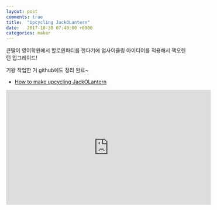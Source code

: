 ```yaml
---
layout: post
comments: true
title:  "Upcycling JackOLantern"
date:   2017-10-30 07:40:00 +0900
categories: maker
---
```

큰딸이 영어학원에서 할로윈파티를 한다기에 업사이클링 아이디어를 적용해서 잭오렌턴 업그레이드!

기왕 작업한 거 github에도 정리 완료~

- [How to make upcycling JackOLantern](https://github.com/nanishin/upcycling-jackolantern)

<iframe width="560" height="315" src="https://www.youtube-nocookie.com/embed/GI45QyvkgNQ" frameborder="0" allow="autoplay; encrypted-media" allowfullscreen></iframe>

